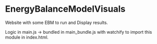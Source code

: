 # EnergyBalanceModelVisuals

Website with some EBM to run and Display results.

Logic in main.js -> bundled in main_bundle.js with watchify to import this module in index.html.
